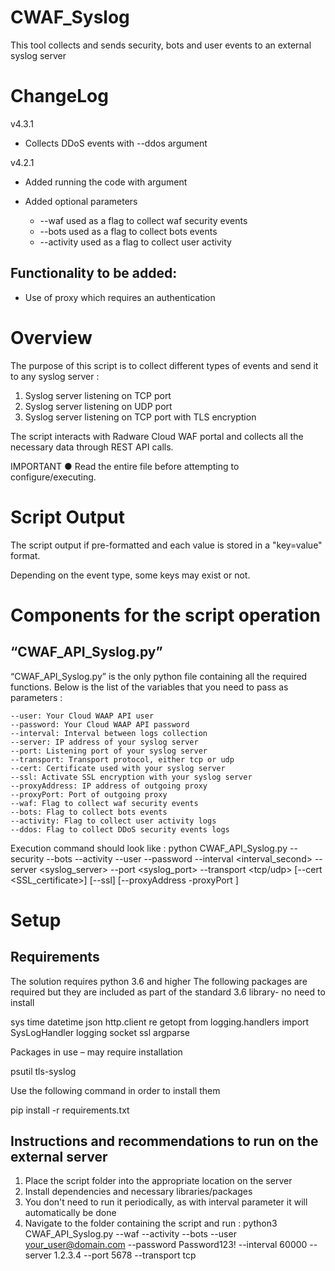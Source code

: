 # CWAF_Syslog
This tool collects and sends security, bots and user events to an external syslog server

# ChangeLog

v4.3.1
- Collects DDoS events with --ddos argument

v4.2.1
- Added running the code with argument
		
- Added optional parameters
	- --waf used as a flag to collect waf security events
	- --bots used as a flag to collect bots events
	- --activity used as a flag to collect user activity

## Functionality to be added:

- Use of proxy which requires an authentication

# Overview 

The purpose of this script is to collect different types of events and send it to any syslog server :
1.	Syslog server listening on TCP port
2.	Syslog server listening on UDP port
3.  Syslog server listening on TCP port with TLS encryption

The script interacts with Radware Cloud WAF portal and collects all the necessary data through REST API calls.

IMPORTANT
● Read the entire file before attempting to configure/executing.


# Script Output

The script output if pre-formatted and each value is stored in a "key=value" format.

Depending on the event type, some keys may exist or not.

# Components for the script operation

## “CWAF_API_Syslog.py”

“CWAF_API_Syslog.py” is the only python file containing all the required functions. Below is the list of the variables that you need to pass as parameters : 

    --user: Your Cloud WAAP API user
    --password: Your Cloud WAAP API password
    --interval: Interval between logs collection
    --server: IP address of your syslog server
    --port: Listening port of your syslog server
    --transport: Transport protocol, either tcp or udp
    --cert: Certificate used with your syslog server
    --ssl: Activate SSL encryption with your syslog server
    --proxyAddress: IP address of outgoing proxy
    --proxyPort: Port of outgoing proxy
    --waf: Flag to collect waf security events
    --bots: Flag to collect bots events
    --activity: Flag to collect user activity logs
	--ddos: Flag to collect DDoS security events logs

Execution command should look like : python CWAF_API_Syslog.py --security --bots --activity --user <user> --password <password> --interval <interval_second> --server <syslog_server> --port <syslog_port> --transport <tcp/udp> [--cert <SSL_certificate>] [--ssl] [--proxyAddress <proxy-address> -proxyPort <proxy-port>]

# Setup

## Requirements

The solution requires python 3.6 and higher
The following packages are required but they are included as part of the standard 3.6 library- no need to install

sys
time
datetime
json
http.client
re
getopt
from logging.handlers import SysLogHandler
logging
socket
ssl
argparse

Packages in use – may require installation 

psutil
tls-syslog

Use the following command in order to install them

pip install -r requirements.txt

## Instructions and recommendations to run on the external server

1. Place the script folder into the appropriate location on the server
2. Install dependencies and necessary libraries/packages
3. You don't need to run it periodically, as with interval parameter it will automatically be done
4. Navigate to the folder containing the script and run : 
python3 CWAF_API_Syslog.py --waf --activity --bots --user your_user@domain.com --password Password123! --interval 60000 --server 1.2.3.4 --port 5678 --transport tcp

